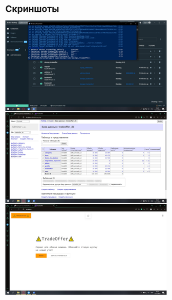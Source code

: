 
# Скриншоты
<img src="https://github.com/savvinm/DevOps_TradeOffer/blob/main/Screenshots/screenshot1.jpg" alt="" width="800"/>

<img src="https://github.com/savvinm/DevOps_TradeOffer/blob/main/Screenshots/screenshot2.jpg" alt="" width="800"/>

<img src="https://github.com/savvinm/DevOps_TradeOffer/blob/main/Screenshots/screenshot3.jpg" alt="" width="800"/>

